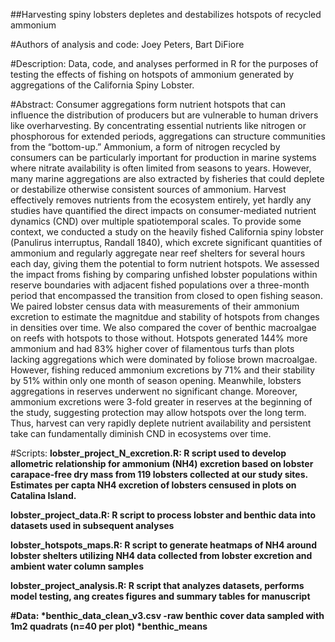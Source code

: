 ##Harvesting spiny lobsters depletes and destabilizes hotspots of recycled ammonium

#Authors of analysis and code: Joey Peters, Bart DiFiore

#Description:
Data, code, and analyses performed in R for the purposes of testing the effects of fishing on hotspots of ammonium generated by aggregations of the California Spiny Lobster. 

#Abstract:
Consumer aggregations form nutrient hotspots that can influence the distribution of producers but are vulnerable to human drivers like overharvesting. By concentrating essential nutrients like nitrogen or phosphorous for extended periods, aggregations can structure communities from the “bottom-up.” Ammonium, a form of nitrogen recycled by consumers can be particularly important for production in marine systems where nitrate availability is often limited from seasons to years. However, many marine aggregations are also extracted by fisheries that could deplete or destabilize otherwise consistent sources of ammonium. Harvest effectively removes nutrients from the ecosystem entirely, yet hardly any studies have quantified the direct impacts on consumer-mediated nutrient dynamics (CND) over multiple spatiotemporal scales. To provide some context, we conducted a study on the heavily fished California spiny lobster (Panulirus interruptus, Randall 1840), which excrete significant quantities of ammonium and regularly aggregate near reef shelters for several hours each day, giving them the potential to form nutrient hotspots. We assessed the impact froms fishing by comparing unfished lobster populations within reserve boundaries with adjacent fished populations over a three-month period that encompassed the transition from closed to open fishing season. We paired lobster census data with measurements of their ammonium excretion to estimate the magnitdue and stability of hotspots from changes in densities over time. We also compared the cover of  benthic macroalgae on reefs with hotspots to those without. Hotspots generated 144% more ammonium and had 83% higher cover of filamentous turfs than plots lacking aggregations which were dominated by foliose brown macroalgae. However, fishing reduced ammonium excretions by 71% and their stability by 51% within only one month of season opening. Meanwhile, lobsters aggregations in reserves underwent no significant change. Moreover, ammonium excretions were 3-fold greater in reserves at the beginning of the study, suggesting protection may allow hotspots over the long term. Thus, harvest can very rapidly deplete nutrient availability and persistent take can fundamentally diminish CND in ecosystems over time. 

#Scripts:
<b>lobster_project_N_excretion.R:<b> R script used to develop allometric relationship for ammonium (NH4) excretion based on lobster carapace-free dry mass from 119 lobsters collected at our study sites.  Estimates per capta NH4 excretion of lobsters censused in plots on Catalina Island. 

<b>lobster_project_data.R:<b> R script to process lobster and benthic data into datasets used in subsequent analyses

<b>lobster_hotspots_maps.R:<b> R script to generate heatmaps of NH4 around lobster shelters utilizing NH4 data collected from lobster excretion and ambient water column samples

<b>lobster_project_analysis.R:<b> R script that analyzes datasets, performs model testing, ang creates figures and summary tables for manuscript

#Data:
*benthic_data_clean_v3.csv 
-raw benthic cover data sampled with 1m2 quadrats (n=40 per plot)
*benthic_means

